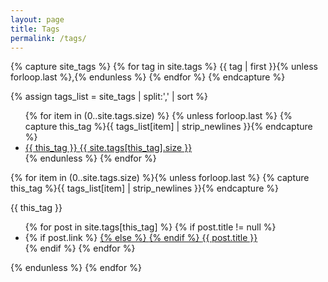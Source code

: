 ```yaml
---
layout: page
title: Tags
permalink: /tags/
---
```


{% capture site_tags %}
{% for tag in site.tags %}
{{ tag | first }}{% unless forloop.last %},{% endunless %}
{% endfor %}
{% endcapture %}

{% assign tags_list = site_tags | split:',' | sort %}

<ul class="tag-lists">
  {% for item in (0..site.tags.size) %}
  {% unless forloop.last %}
    {% capture this_tag %}{{ tags_list[item] | strip_newlines }}{% endcapture %}
    <li class="tag-index">
      <a href="#{{ this_tag }}">
        <span>{{ this_tag }}</span>
        <span class="count">{{ site.tags[this_tag].size }}</span>
      </a>
    </li>
  {% endunless %}
  {% endfor %}
</ul>

{% for item in (0..site.tags.size) %}{% unless forloop.last %}
  {% capture this_tag %}{{ tags_list[item] | strip_newlines }}{% endcapture %}
  <article>

  <div class="tag-title" id="{{ this_tag }}">
    {{ this_tag }}
  </div>
    <ul>
    {% for post in site.tags[this_tag] %}
    {% if post.title != null %}
      <li class="tag-post">
        {% if post.link %}
        <a href="{{ post.link }}">
        {% else %}
        <a href="{{ post.url | prepend: site.baseurl }}">
        {% endif %}  
          <span class="tag-post-title">{{ post.title }}</span>
        </a>
      </li>
    {% endif %}
    {% endfor %}
    </ul>
  </article>
{% endunless %}
{% endfor %}